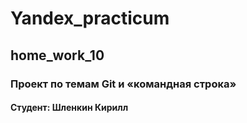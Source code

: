 # Yandex_practicum
## home_work_10
### Проект по темам Git и «командная строка»
#### Студент: Шленкин Кирилл
